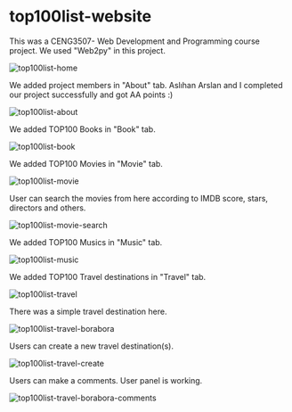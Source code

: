 # top100list-website
This was a CENG3507- Web Development and Programming course project. We used "Web2py" in this project. 


![top100list-home](https://cloud.githubusercontent.com/assets/10771038/22219399/52cddc58-e1b3-11e6-8928-443a5bf4d3d0.png)

We added project members in "About" tab. Aslıhan Arslan and I completed our project successfully and got AA points :) 

![top100list-about](https://cloud.githubusercontent.com/assets/10771038/22217718/d1759c14-e1ac-11e6-835e-7bf8cf37e10d.png)

We added TOP100 Books in "Book" tab.

![top100list-book](https://cloud.githubusercontent.com/assets/10771038/22217715/cf3c9222-e1ac-11e6-8ff6-b21b60fbbf02.png)

We added TOP100 Movies in "Movie" tab.

![top100list-movie](https://cloud.githubusercontent.com/assets/10771038/22217720/d216d3b8-e1ac-11e6-8346-63aee66b84b0.png)

User can search the movies from here according to IMDB score, stars, directors and others.

![top100list-movie-search](https://cloud.githubusercontent.com/assets/10771038/22217714/ce7bce70-e1ac-11e6-8bb9-d0eb01d219eb.png)

We added TOP100 Musics in "Music" tab.

![top100list-music](https://cloud.githubusercontent.com/assets/10771038/22217712/cd886546-e1ac-11e6-8930-43e40828ae12.png)

We added TOP100 Travel destinations in "Travel" tab.

![top100list-travel](https://cloud.githubusercontent.com/assets/10771038/22217711/cd807e3a-e1ac-11e6-8645-40dc53562050.png)

There was a simple travel destination here. 

![top100list-travel-borabora](https://cloud.githubusercontent.com/assets/10771038/22217709/cd6e373e-e1ac-11e6-8217-27679a3e52ca.png)

Users can create a new travel destination(s).

![top100list-travel-create](https://cloud.githubusercontent.com/assets/10771038/22217710/cd7378d4-e1ac-11e6-828a-ada1305878b8.png)

Users can make a comments. User panel is working.

![top100list-travel-borabora-comments](https://cloud.githubusercontent.com/assets/10771038/22217708/cd4bbb6e-e1ac-11e6-8666-dbf74bd66451.png)
